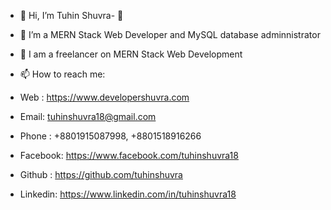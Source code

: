 - 👋 Hi, I’m Tuhin Shuvra- 👀 
- 🌱 I’m a MERN Stack Web Developer and MySQL database adminnistrator
- 💞️ I am a freelancer on MERN Stack Web Development
- 📫 How to reach me:
- Web : https://www.developershuvra.com
- Email: tuhinshuvra18@gmail.com

- Phone : +8801915087998, +8801518916266
- Facebook: https://www.facebook.com/tuhinshuvra18
- Github : https://github.com/tuhinshuvra
- Linkedin: https://www.linkedin.com/in/tuhinshuvra18

<!---
tuhinshuvra/tuhinshuvra is a ✨ special ✨ repository because its `README.md` (this file) appears on your GitHub profile.
You can click the Preview link to take a look at your changes.
--->
